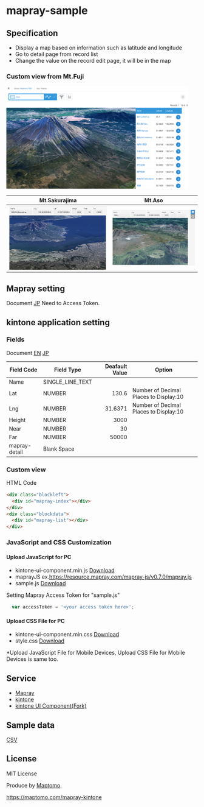 # mapray-sample

## Specification
- Display a map based on information such as latitude and longitude
- Go to detail page from record list
- Change the value on the record edit page, it will be in the map

### Custom view from Mt.Fuji
<img src="mapray-index.png" alt="Standard portal" title="" width="95%">

|Mt.Sakurajima|Mt.Aso|
|---|---|
|![](mapray-sakurajima.png)|![](mapray-aso.png)|

## Mapray setting
Document [JP](https://mapray.com/documents/overview/gettingstarted/index.html)
Need to Access Token.

## kintone application setting

### Fields 
Document [EN](https://developer.kintone.io/hc/en-us/articles/212494818) [JP](https://developer.cybozu.io/hc/ja/articles/202166330)

|Field Code|Field Type|Deafault Value|Option|
|---|---|---:|---|
|Name|SINGLE_LINE_TEXT|||
|Lat|NUMBER|130.6|Number of Decimal Places to Display:10|
|Lng|NUMBER|31.6371|Number of Decimal Places to Display:10|
|Height|NUMBER|3000||
|Near|NUMBER|30||
|Far|NUMBER|50000||
|mapray-detail|Blank Space|||


### Custom view
HTML Code
```html
<div class="blockleft">
  <div id="mapray-index"></div>
</div>
<div class="blockdata">
  <div id="mapray-list"></div>
</div>
```

### JavaScript and CSS Customization
#### Upload JavaScript for PC
- kintone-ui-component.min.js [Download](https://github.com/maptomo/kintone-ui-component/tree/master/dist)
- maprayJS ex.https://resource.mapray.com/mapray-js/v0.7.0/mapray.js
- sample.js [Download](sample.js)

Setting Mapray Access Token for "sample.js"
```sample.js
  var accessToken = '<your access token here>';
```

#### Upload CSS File for PC
- kintone-ui-component.min.css [Download](https://github.com/maptomo/kintone-ui-component/tree/master/dist)
- style.css [Download](style.css)

*Upload JavaScript File for Mobile Devices, Upload CSS File for Mobile Devices is same too.

## Service
- [Mapray](https://mapray.com)
- [kintone](https://www.kintone.com/)
- [kintone UI Component(Fork)](https://github.com/maptomo/kintone-ui-component/)

## Sample data
[CSV](Mapray_sample.csv)


## License
MIT License

Produce by [Maptomo](https://maptomo.com).

https://maptomo.com/mapray-kintone

